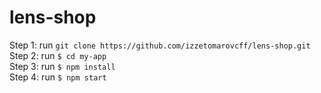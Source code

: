 # lens-shop
Step 1: run `git clone https://github.com/izzetomarovcff/lens-shop.git`  <br>
Step 2: run `$ cd my-app`<br>
Step 3: run `$ npm install`<br>
Step 4: run `$ npm start`
